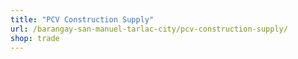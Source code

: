 ```yaml
---
title: "PCV Construction Supply"
url: /barangay-san-manuel-tarlac-city/pcv-construction-supply/
shop: trade
---
```

